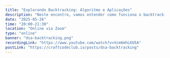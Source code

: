 ```yaml
---
title: "Explorando Backtracking: Algoritmo e Aplicações"
description: "Neste encontro, vamos entender como funciona o backtracking, amplamente utilizado para resolver problemas como geração de permutações, quebra-cabeças, Sudoku e muito mais. Veja como essa técnica permite explorar múltiplas possibilidades de forma estruturada e eficiente."
date: "2025-05-26"
time: "20:00-21:30"
location: "Online via Zoom"
type: "online"
banner: "dsa-backtracking.png"
recordingLink: "https://www.youtube.com/watch?v=Vcm6mhLKU5A"
postLink: "https://craftcodeclub.io/posts/dsa-backtracking"
---
```

